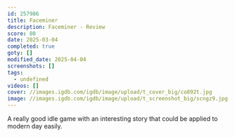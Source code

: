 ```yaml
---
id: 257986
title: Faceminer
description: Faceminer - Review
score: 80
date: 2025-03-04
completed: true
goty: []
modified_date: 2025-04-04
screenshots: []
tags:
  - undefined
videos: []
cover: //images.igdb.com/igdb/image/upload/t_cover_big/co892t.jpg
image: //images.igdb.com/igdb/image/upload/t_screenshot_big/scngz9.jpg
---
```

A really good idle game with an interesting story that could be applied to modern day easily.